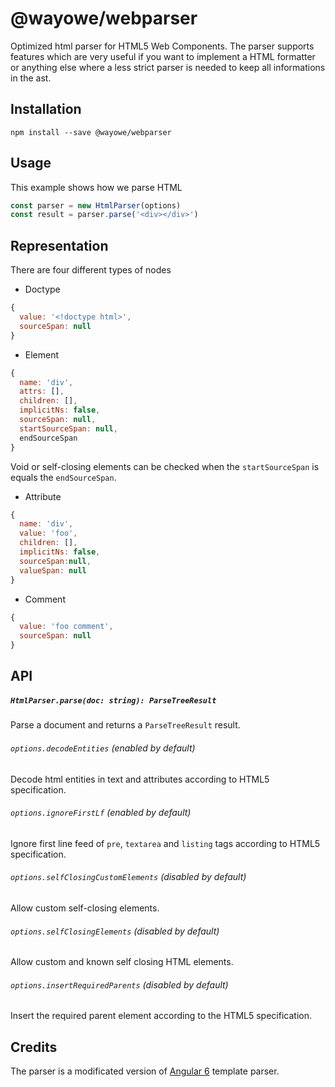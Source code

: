 # @wayowe/webparser

Optimized html parser for HTML5 Web Components.
The parser supports features which are very useful if you want to implement a HTML formatter or anything else where a less strict parser is needed to keep all informations in the ast.

## Installation

```
npm install --save @wayowe/webparser
```

## Usage

This example shows how we parse HTML

```js
const parser = new HtmlParser(options)
const result = parser.parse('<div></div>')
```

## Representation

There are four different types of nodes

- Doctype

```js
{
  value: '<!doctype html>',
  sourceSpan: null
}
```

- Element

```js
{
  name: 'div',
  attrs: [],
  children: [],
  implicitNs: false,
  sourceSpan: null,
  startSourceSpan: null,
  endSourceSpan
}
```

Void or self-closing elements can be checked when the `startSourceSpan` is equals the `endSourceSpan`.

- Attribute

```js
{
  name: 'div',
  value: 'foo',
  children: [],
  implicitNs: false,
  sourceSpan:null,
  valueSpan: null
}
```

- Comment

```js
{
  value: 'foo comment',
  sourceSpan: null
}
```

## API

##### `HtmlParser.parse(doc: string): ParseTreeResult`

Parse a document and returns a `ParseTreeResult` result.

###### `options.decodeEntities` (enabled by default)

Decode html entities in text and attributes according to HTML5 specification.

###### `options.ignoreFirstLf` (enabled by default)

Ignore first line feed of `pre`, `textarea` and `listing` tags according to HTML5 specification.

###### `options.selfClosingCustomElements` (disabled by default)

Allow custom self-closing elements.

###### `options.selfClosingElements` (disabled by default)

Allow custom and known self closing HTML elements.

###### `options.insertRequiredParents` (disabled by default)

Insert the required parent element according to the HTML5 specification.

## Credits

The parser is a modificated version of [Angular 6](https://github.com/angular/angular) template parser.
